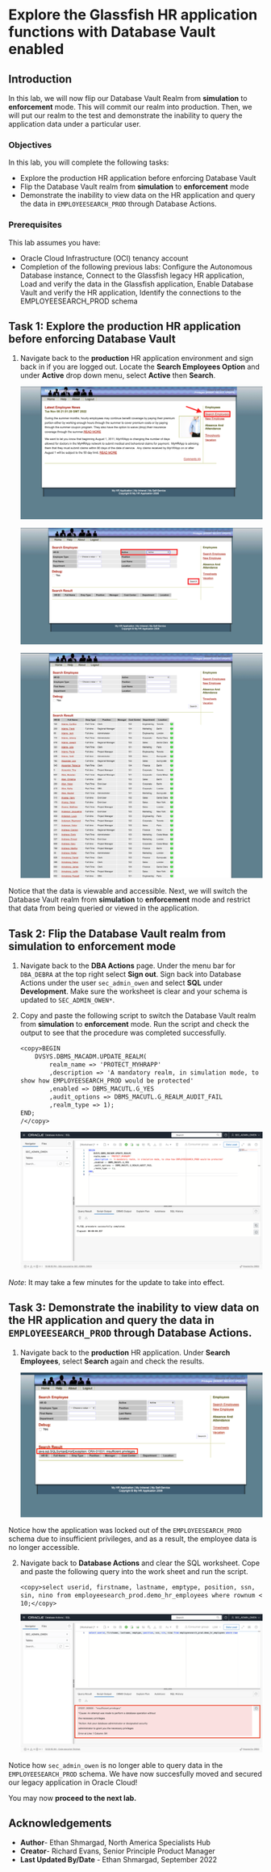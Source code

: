 # Explore the Glassfish HR application functions with Database Vault enabled 

## Introduction

In this lab, we will now flip our Database Vault Realm from **simulation** to **enforcement** mode. This will commit our realm into production. Then, we will put our realm to the test and demonstrate the inability to query the application data under a particular user.

### Objectives

In this lab, you will complete the following tasks:

- Explore the production HR application before enforcing Database Vault
- Flip the Database Vault realm from **simulation** to **enforcement** mode
- Demonstrate the inability to view data on the HR application and query the data in `EMPLOYEESEARCH_PROD` through Database Actions.

### Prerequisites

This lab assumes you have:
- Oracle Cloud Infrastructure (OCI) tenancy account
- Completion of the following previous labs: Configure the Autonomous Database instance, Connect to the Glassfish legacy HR application, Load and verify the data in the Glassfish application, Enable Database Vault and verify the HR application, Identify the connections to the EMPLOYEESEARCH_PROD schema

## Task 1: Explore the production HR application before enforcing Database Vault

1. Navigate back to the **production** HR application environment and sign back in if you are logged out. Locate the **Search Employees Option** and under **Active** drop down menu, select **Active** then **Search**.

	![Search employees](images/search-emp.png)

    ![Select active emp](images/select-active.png)

    ![Open myhrapp](images/verify-data.png)


Notice that the data is viewable and accessible. Next, we will switch the Database Vault realm from **simulation** to **enforcement** mode and restrict that data from being queried or viewed in the application.

## Task 2: Flip the Database Vault realm from simulation to enforcement mode

1. Navigate back to the **DBA Actions** page. Under the menu bar for `DBA_DEBRA` at the top right select **Sign out**. Sign back into Database Actions under the user `sec_admin_owen` and select **SQL** under **Development**. Make sure the worksheet is clear and your schema is updated to `SEC_ADMIN_OWEN*`.

2. Copy and paste the following script to switch the Database Vault realm from **simulation** to **enforcement** mode. Run the script and check the output to see that the procedure was completed successfully.

	```
	<copy>BEGIN
		DVSYS.DBMS_MACADM.UPDATE_REALM(
			realm_name => 'PROTECT_MYHRAPP'
			,description => 'A mandatory realm, in simulation mode, to show how EMPLOYEESEARCH_PROD would be protected'
			,enabled => DBMS_MACUTL.G_YES
			,audit_options => DBMS_MACUTL.G_REALM_AUDIT_FAIL
			,realm_type => 1); 
	END;
	/</copy>
	```

	![Enforcement mode](images/enforcement-mode.png)

*Note*: It may take a few minutes for the update to take into effect.

## Task 3: Demonstrate the inability to view data on the HR application and query the data in `EMPLOYEESEARCH_PROD` through Database Actions.

1. Navigate back to the **production** HR application. Under **Search Employees**, select **Search** again and check the results.

	![Insufficient privileges](images/insufficient-privilege.png)

Notice how the application was locked out of the `EMPLOYEESEARCH_PROD` schema due to insufficient privileges, and as a result, the employee data is no longer accessible.

2. Navigate back to **Database Actions** and clear the SQL worksheet. Cope and paste the following query into the work sheet and run the script.

	```
	<copy>select userid, firstname, lastname, emptype, position, ssn, sin, nino from employeesearch_prod.demo_hr_employees where rownum < 10;</copy>
	```

	![Insufficient db privileges](images/db-insufficient-privilege.png)

Notice how `sec_admin_owen` is no longer able to query data in the `EMPLOYEESEARCH_PROD` schema. We have now succesfully moved and secured our legacy application in Oracle Cloud!

You may now **proceed to the next lab.**

## Acknowledgements

- **Author**- Ethan Shmargad, North America Specialists Hub
- **Creator**- Richard Evans, Senior Principle Product Manager
- **Last Updated By/Date** - Ethan Shmargad, September 2022
